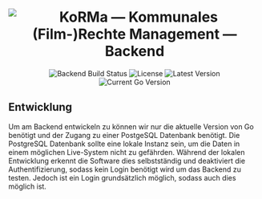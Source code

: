 <div align="center">
<h1><img src="https://raw.githubusercontent.com/unikino-gegenlicht/mldb/main/branding/backend.svg" alt="KoRMa — Kommunales (Film-)Rechte Management — Backend"></h1>
<img alt="Backend Build Status" src="https://img.shields.io/github/actions/workflow/status/unikino-gegenlicht/mldb/build-backend.yaml?branch=main&style=for-the-badge&logo=github-actions&logoColor=white&logoSize=auto&label=Backend%20Build">
<img alt="License" src="https://img.shields.io/github/license/unikino-gegenlicht/mldb?style=for-the-badge">
<img alt="Latest Version" src="https://img.shields.io/github/v/release/unikino-gegenlicht/mldb?sort=semver&display_name=tag&style=for-the-badge&label=Latest%20Version"><br/>
<img alt="Current Go Version" src="https://img.shields.io/github/go-mod/go-version/unikino-gegenlicht/mldb?filename=backend%2Fgo.mod&style=for-the-badge&logo=go&logoColor=white&logoSize=auto&label=Version">
</div>

## Entwicklung
Um am Backend entwickeln zu können wir nur die aktuelle Version von Go benötigt
und der Zugang zu einer PostgeSQL Datenbank benötigt.
Die PostgreSQL Datenbank sollte eine lokale Instanz sein, um die Daten in einem
möglichen Live-System nicht zu gefährden.
Während der lokalen Entwicklung erkennt die Software dies selbstständig und
deaktiviert die Authentifizierung, sodass kein Login benötigt wird um das
Backend zu testen.
Jedoch ist ein Login grundsätzlich möglich, sodass auch dies möglich ist.
